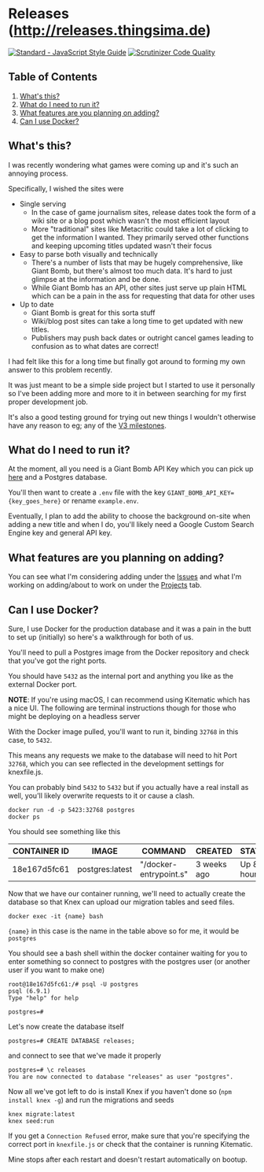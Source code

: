 # Releases (http://releases.thingsima.de)

[![Standard - JavaScript Style Guide](https://img.shields.io/badge/code%20style-standard-brightgreen.svg)](http://standardjs.com/)
[![Scrutinizer Code Quality](https://scrutinizer-ci.com/g/marcus-crane/releases/badges/quality-score.png?b=master)](https://scrutinizer-ci.com/g/marcus-crane/releases/?branch=master)

## Table of Contents

1. [What's this?](#what's-this)
1. [What do I need to run it?](#what-do-i-need-to-run-it)
1. [What features are you planning on adding?](#what-features-are-you-planning-on-adding)
1. [Can I use Docker?](#can-i-use-docker)


## What's this?

I was recently wondering what games were coming up and it's such an annoying process.

Specifically, I wished the sites were

- Single serving
  - In the case of game journalism sites, release dates took the form of a wiki site or a blog post which wasn't the most efficient layout
  - More "traditional" sites like Metacritic could take a lot of clicking to get the information I wanted. They primarily served other functions and keeping upcoming titles updated wasn't their focus
- Easy to parse both visually and technically
  - There's a number of lists that may be hugely comprehensive, like Giant Bomb, but there's almost too much data. It's hard to just glimpse at the information and be done.
  - While Giant Bomb has an API, other sites just serve up plain HTML which can be a pain in the ass for requesting that data for other uses
- Up to date
  - Giant Bomb is great for this sorta stuff
  - Wiki/blog post sites can take a long time to get updated with new titles.
  - Publishers may push back dates or outright cancel games leading to confusion as to what dates are correct!

I had felt like this for a long time but finally got around to forming my own answer to this problem recently.

It was just meant to be a simple side project but I started to use it personally so I've been adding more and more to it in between searching for my first proper development job.

It's also a good testing ground for trying out new things I wouldn't otherwise have any reason to eg; any of the [V3 milestones](https://github.com/marcus-crane/releases/milestone/3).

## What do I need to run it?

At the moment, all you need is a Giant Bomb API Key which you can pick up [here](http://www.giantbomb.com/api/) and a Postgres database.

You'll then want to create a `.env` file with the key `GIANT_BOMB_API_KEY={key_goes_here}` or rename `example.env`.

Eventually, I plan to add the ability to choose the background on-site when adding a new title and when I do, you'll likely need a Google Custom Search Engine key and general API key.

## What features are you planning on adding?

You can see what I'm considering adding under the [Issues](https://github.com/marcus-crane/releases/issues) and what I'm working on adding/about to work on under the [Projects](https://github.com/marcus-crane/releases/projects/2) tab.

## Can I use Docker?

Sure, I use Docker for the production database and it was a pain in the butt to set up (initially) so here's a walkthrough for both of us.

You'll need to pull a Postgres image from the Docker repository and check that you've got the right ports.

You should have `5432` as the internal port and anything you like as the external Docker port.

**NOTE**: If you're using macOS, I can recommend using Kitematic which has a nice UI. The following are terminal instructions though for those who might be deploying on a headless server

With the Docker image pulled, you'll want to run it, binding `32768` in this case, to `5432`.

This means any requests we make to the database will need to hit Port `32768`, which you can see reflected in the development settings for knexfile.js.

You can probably bind `5432` to `5432` but if you actually have a real install as well, you'll likely overwrite requests to it or cause a clash.

```
docker run -d -p 5423:32768 postgres
docker ps
```

You should see something like this

| CONTAINER ID | IMAGE    | COMMAND                | CREATED        | STATUS        | PORTS                             | NAMES           |
| ------------ | -------- | ---------------------- | -------------- | ------------- | --------------------------------- | --------------- |
| 18e167d5fc61 | postgres:latest | "/docker-entrypoint.s" | 3 weeks ago | Up 8 hours | .0.0.0:32768->5432/tcp | postgres |

Now that we have our container running, we'll need to actually create the database so that Knex can upload our migration tables and seed files.

```
docker exec -it {name} bash
```

`{name}` in this case is the name in the table above so for me, it would be `postgres`

You should see a bash shell within the docker container waiting for you to enter something so connect to postgres with the postgres user (or another user if you want to make one)

```
root@18e167d5fc61:/# psql -U postgres
psql (6.9.1)
Type "help" for help

postgres=#
```

Let's now create the database itself

```
postgres=# CREATE DATABASE releases;
```

and connect to see that we've made it properly

```
postgres=# \c releases
You are now connected to database "releases" as user "postgres".
```

Now all we've got left to do is install Knex if you haven't done so (`npm install knex -g`) and run the migrations and seeds

```
knex migrate:latest
knex seed:run
```

If you get a `Connection Refused` error, make sure that you're specifying the correct port in `knexfile.js` or check that the container is running Kitematic.

Mine stops after each restart and doesn't restart automatically on bootup.
